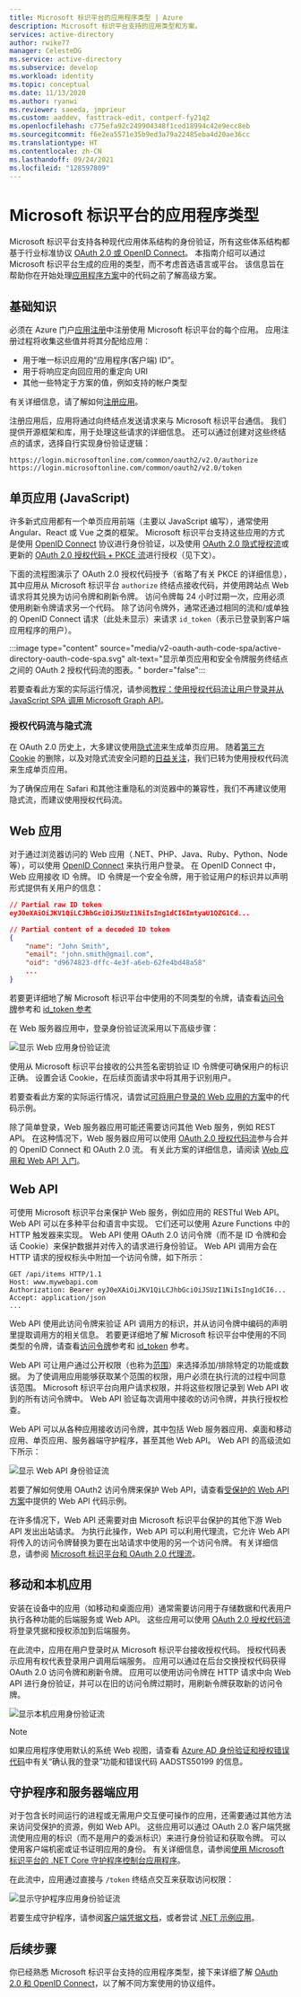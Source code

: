 ```yaml
---
title: Microsoft 标识平台的应用程序类型 | Azure
description: Microsoft 标识平台支持的应用类型和方案。
services: active-directory
author: rwike77
manager: CelesteDG
ms.service: active-directory
ms.subservice: develop
ms.workload: identity
ms.topic: conceptual
ms.date: 11/13/2020
ms.author: ryanwi
ms.reviewer: saeeda, jmprieur
ms.custom: aaddev, fasttrack-edit, contperf-fy21q2
ms.openlocfilehash: c775efa92c249904348f1ced18994c42e9ecc8eb
ms.sourcegitcommit: f6e2ea5571e35b9ed3a79a22485eba4d20ae36cc
ms.translationtype: HT
ms.contentlocale: zh-CN
ms.lasthandoff: 09/24/2021
ms.locfileid: "128597809"
---
```

# <a name="application-types-for-the-microsoft-identity-platform"></a>Microsoft 标识平台的应用程序类型

Microsoft 标识平台支持各种现代应用体系结构的身份验证，所有这些体系结构都基于行业标准协议 [OAuth 2.0 或 OpenID Connect](active-directory-v2-protocols.md)。 本指南介绍可以通过 Microsoft 标识平台生成的应用的类型，而不考虑首选语言或平台。 该信息旨在帮助你在开始处理[应用程序方案](authentication-flows-app-scenarios.md#application-scenarios)中的代码之前了解高级方案。

## <a name="the-basics"></a>基础知识

必须在 Azure 门户[应用注册](https://go.microsoft.com/fwlink/?linkid=2083908)中注册使用 Microsoft 标识平台的每个应用。 应用注册过程将收集这些值并将其分配给应用：

* 用于唯一标识应用的“应用程序(客户端) ID”。
* 用于将响应定向回应用的重定向 URI
* 其他一些特定于方案的值，例如支持的帐户类型

有关详细信息，请了解如何[注册应用](quickstart-register-app.md)。

注册应用后，应用将通过向终结点发送请求来与 Microsoft 标识平台通信。 我们提供开源框架和库，用于处理这些请求的详细信息。 还可以通过创建对这些终结点的请求，选择自行实现身份验证逻辑：

```HTTP
https://login.microsoftonline.com/common/oauth2/v2.0/authorize
https://login.microsoftonline.com/common/oauth2/v2.0/token
```

## <a name="single-page-apps-javascript"></a>单页应用 (JavaScript)

许多新式应用都有一个单页应用前端（主要以 JavaScript 编写），通常使用 Angular、React 或 Vue 之类的框架。 Microsoft 标识平台支持这些应用的方式是使用 [OpenID Connect](v2-protocols-oidc.md) 协议进行身份验证，以及使用 [OAuth 2.0 隐式授权流](v2-oauth2-implicit-grant-flow.md)或更新的 [OAuth 2.0 授权代码 + PKCE 流](v2-oauth2-auth-code-flow.md)进行授权（见下文）。

下面的流程图演示了 OAuth 2.0 授权代码授予（省略了有关 PKCE 的详细信息），其中应用从 Microsoft 标识平台 `authorize` 终结点接收代码，并使用跨站点 Web 请求将其兑换为访问令牌和刷新令牌。 访问令牌每 24 小时过期一次，应用必须使用刷新令牌请求另一个代码。 除了访问令牌外，通常还通过相同的流和/或单独的 OpenID Connect 请求（此处未显示）来请求 `id_token`（表示已登录到客户端应用程序的用户）。

:::image type="content" source="media/v2-oauth-auth-code-spa/active-directory-oauth-code-spa.svg" alt-text="显示单页应用和安全令牌服务终结点之间的 OAuth 2 授权代码流的图表。" border="false":::

若要查看此方案的实际运行情况，请参阅[教程：使用授权代码流让用户登录并从 JavaScript SPA 调用 Microsoft Graph API](tutorial-v2-javascript-auth-code.md)。

### <a name="authorization-code-flow-vs-implicit-flow"></a>授权代码流与隐式流

在 OAuth 2.0 历史上，大多建议使用[隐式流](v2-oauth2-implicit-grant-flow.md)来生成单页应用。 随着[第三方 Cookie](reference-third-party-cookies-spas.md) 的删除，以及对隐式流安全问题的[日益关注](https://tools.ietf.org/html/draft-ietf-oauth-security-topics-14)，我们已转为使用授权代码流来生成单页应用。

为了确保应用在 Safari 和其他注重隐私的浏览器中的兼容性，我们不再建议使用隐式流，而建议使用授权代码流。

## <a name="web-apps"></a>Web 应用

对于通过浏览器访问的 Web 应用（.NET、PHP、Java、Ruby、Python、Node 等），可以使用 [OpenID Connect](active-directory-v2-protocols.md) 来执行用户登录。 在 OpenID Connect 中，Web 应用接收 ID 令牌。 ID 令牌是一个安全令牌，用于验证用户的标识并以声明形式提供有关用户的信息：

```JSON
// Partial raw ID token
eyJ0eXAiOiJKV1QiLCJhbGciOiJSUzI1NiIsIng1dCI6ImtyaU1QZG1Cd...

// Partial content of a decoded ID token
{
    "name": "John Smith",
    "email": "john.smith@gmail.com",
    "oid": "d9674823-dffc-4e3f-a6eb-62fe4bd48a58"
    ...
}
```

若要更详细地了解 Microsoft 标识平台中使用的不同类型的令牌，请查看[访问令牌](access-tokens.md)参考和 [id_token 参考](id-tokens.md)

在 Web 服务器应用中，登录身份验证流采用以下高级步骤：

![显示 Web 应用身份验证流](./media/v2-app-types/convergence-scenarios-webapp.svg)

使用从 Microsoft 标识平台接收的公共签名密钥验证 ID 令牌便可确保用户的标识正确。 设置会话 Cookie，在后续页面请求中将其用于识别用户。

若要查看此方案的实际运行情况，请尝试[可将用户登录的 Web 应用的方案](scenario-web-app-sign-user-overview.md)中的代码示例。

除了简单登录，Web 服务器应用可能还需要访问其他 Web 服务，例如 REST API。 在这种情况下，Web 服务器应用可以使用 [OAuth 2.0 授权代码流](v2-oauth2-auth-code-flow.md)参与合并的 OpenID Connect 和 OAuth 2.0 流。 有关此方案的详细信息，请阅读 [Web 应用和 Web API 入门](https://github.com/AzureADQuickStarts/AppModelv2-WebApp-WebAPI-OpenIDConnect-DotNet)。

## <a name="web-apis"></a>Web API

可使用 Microsoft 标识平台来保护 Web 服务，例如应用的 RESTful Web API。 Web API 可以在多种平台和语言中实现。 它们还可以使用 Azure Functions 中的 HTTP 触发器来实现。 Web API 使用 OAuth 2.0 访问令牌（而不是 ID 令牌和会话 Cookie）来保护数据并对传入的请求进行身份验证。 Web API 调用方会在 HTTP 请求的授权标头中附加一个访问令牌，如下所示：

```HTTP
GET /api/items HTTP/1.1
Host: www.mywebapi.com
Authorization: Bearer eyJ0eXAiOiJKV1QiLCJhbGciOiJSUzI1NiIsIng1dCI6...
Accept: application/json
...
```

Web API 使用此访问令牌来验证 API 调用方的标识，并从访问令牌中编码的声明里提取调用方的相关信息。 若要更详细地了解 Microsoft 标识平台中使用的不同类型的令牌，请查看[访问令牌](access-tokens.md)参考和 [id_token](id-tokens.md) 参考。

Web API 可让用户通过公开权限（也称为[范围](v2-permissions-and-consent.md)）来选择添加/排除特定的功能或数据。 为了使调用应用能够获取某个范围的权限，用户必须在执行流的过程中同意该范围。 Microsoft 标识平台向用户请求权限，并将这些权限记录到 Web API 收到的所有访问令牌中。 Web API 验证每次调用中接收的访问令牌，并执行授权检查。

Web API 可以从各种应用接收访问令牌，其中包括 Web 服务器应用、桌面和移动应用、单页应用、服务器端守护程序，甚至其他 Web API。 Web API 的高级流如下所示：

![显示 Web API 身份验证流](./media/v2-app-types/convergence-scenarios-webapi.svg)

若要了解如何使用 OAuth2 访问令牌来保护 Web API，请查看[受保护的 Web API 方案](scenario-protected-web-api-overview.md)中提供的 Web API 代码示例。

在许多情况下，Web API 还需要对由 Microsoft 标识平台保护的其他下游 Web API 发出出站请求。 为执行此操作，Web API 可以利用代理流，它允许 Web API 将传入的访问令牌替换为要在出站请求中使用的另一个访问令牌。 有关详细信息，请参阅 [Microsoft 标识平台和 OAuth 2.0 代理流](v2-oauth2-on-behalf-of-flow.md)。

## <a name="mobile-and-native-apps"></a>移动和本机应用

安装在设备中的应用（如移动和桌面应用）通常需要访问用于存储数据和代表用户执行各种功能的后端服务或 Web API。 这些应用可以使用 [OAuth 2.0 授权代码流](v2-oauth2-auth-code-flow.md)将登录凭据和授权添加到后端服务。

在此流中，应用在用户登录时从 Microsoft 标识平台接收授权代码。 授权代码表示应用有权代表登录用户调用后端服务。 应用可以通过在后台交换授权代码获得 OAuth 2.0 访问令牌和刷新令牌。 应用可以使用访问令牌在 HTTP 请求中向 Web API 进行身份验证，并可以在旧的访问令牌过期时，用刷新令牌获取新的访问令牌。

![显示本机应用身份验证流](./media/v2-app-types/convergence-scenarios-native.svg)

> [!NOTE]
> 如果应用程序使用默认的系统 Web 视图，请查看 [Azure AD 身份验证和授权错误代码](reference-aadsts-error-codes.md)中有关“确认我的登录”功能和错误代码 AADSTS50199 的信息。

## <a name="daemons-and-server-side-apps"></a>守护程序和服务器端应用

对于包含长时间运行的进程或无需用户交互便可操作的应用，还需要通过其他方法来访问受保护的资源，例如 Web API。 这些应用可以通过 OAuth 2.0 客户端凭据流使用应用的标识（而不是用户的委派标识）来进行身份验证和获取令牌。 可以使用客户端机密或证书证明应用的身份。 有关详细信息，请参阅[使用 Microsoft 标识平台的 .NET Core 守护程序控制台应用程序](https://github.com/Azure-Samples/active-directory-dotnetcore-daemon-v2)。

在此流中，应用通过直接与 `/token` 终结点交互来获取访问权限：

![显示守护程序应用身份验证流](./media/v2-app-types/convergence-scenarios-daemon.svg)

若要生成守护程序，请参阅[客户端凭据文档](v2-oauth2-client-creds-grant-flow.md)，或者尝试 [.NET 示例应用](https://github.com/Azure-Samples/active-directory-dotnet-daemon-v2)。

## <a name="next-steps"></a>后续步骤

你已经熟悉 Microsoft 标识平台支持的应用程序类型，接下来详细了解 [OAuth 2.0 和 OpenID Connect](active-directory-v2-protocols.md)，以了解不同方案使用的协议组件。
